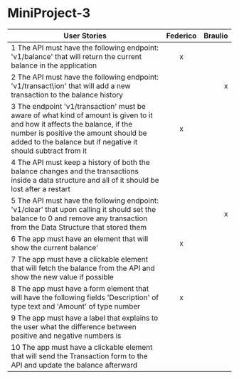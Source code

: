 # MiniProject-3

| User Stories     | Federico | Braulio |
| ---------------- | :--: | ---: |
| 1 The API must have the following endpoint: 'v1/balance' that will  return the current balance in the application |   x  |      |
| 2 The API must have the following endpoint: 'v1/transact\ion' that will add a new transaction to the balance history |      |   x  |
| 3 The endpoint 'v1/transaction' must be aware of what kind of amount is given to it and how it affects the balance, if the number is positive the amount should be added to the balance but if negative it should subtract from it |  x   |      |
| 4 The API must keep a history of both the balance changes and the transactions inside a data structure and all of it should be lost after a restart |     |      |
| 5  The API must have the following endpoint: 'v1/clear' that upon calling it should set the balance to 0 and remove any transaction from the Data Structure that stored them|      |   x  |
| 6 The app must have an element that will show the current balance' |  x  |      |
| 7 The app must have a clickable element that will fetch the balance from the API and show the new value if possible |     |      |
| 8 The app must have a form element that will have the following fields 'Description' of type text and 'Amount' of type number |   x   |     |
| 9 The app must have a label that explains to the user what the difference between positive and negative numbers is |     |      |
| 10  The app must have a clickable element that will send the Transaction form to the API and update the balance afterward |     |      |
